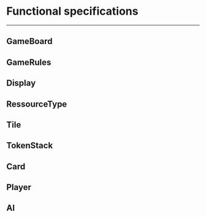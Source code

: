 # Functional specifications
---

## GameBoard
  
## GameRules

## Display

## RessourceType

## Tile

## TokenStack

## Card

## Player

## AI
